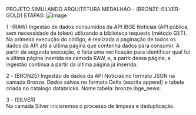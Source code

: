 PROJETO  SIMULANDO ARQUITETURA MEDALHÃO - (BRONZE-SILVER-GOLD)
ETAPAS:
![image](https://github.com/user-attachments/assets/258aeddb-4b71-476e-9271-e79333705646)


  1 -(RAW) Ingestão de dados consumidos da API IBGE Notícias (API pública, sem necessidade de token)  utilizando a biblioteca requests (método GET).
      Na primeira execução do código, é realizada a paginação de todos os dados da API até a última página que contenha dados para consumir.
      A partir da segunda execução, é feita uma verificação para identificar qual foi a última página inserida na camada RAW, e, a partir dessa página, 
      a ingestão continua a partir da última página já inserida.

   2 - (BRONZE) 
     Ingestão de dados da API Noticias no formato JSON na camada Bronze. Dados salvos no formato Delta (escrita append) e tabela criada no catalogo databricks.
     Nome tabela: bronze.ibge_news.

   3 - (SILVER)  
     Na camada Silver iniciaremos o processo de limpeza e deduplicação.
       

